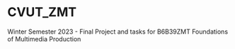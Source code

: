 # CVUT_ZMT
Winter Semester 2023 - Final Project and tasks for B6B39ZMT Foundations of Multimedia Production
